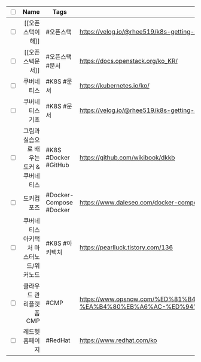 
| <input type="checkbox"/> |                                     Name | Tags                    | Url                                                                                                             |
| ------------------------ | ----------------------------------------:| ----------------------- | --------------------------------------------------------------------------------------------------------------- |
| <input type="checkbox"/> |                                 [[오픈스택이해]] | #오픈스택               | https://velog.io/@rhee519/k8s-getting-started                                                                   |
| <input type="checkbox"/> |                             [[오픈스택문서]] | #오픈스택 #문서         | https://docs.openstack.org/ko_KR/                                                                               |
| <input type="checkbox"/> |                               쿠버네티스 | #K8S #문서              | https://kubernetes.io/ko/                                                                                       |
| <input type="checkbox"/> |                          쿠버네티스 기초 | #K8S  #문서             | https://velog.io/@rhee519/k8s-getting-started                                                                   |
| <input type="checkbox"/> | 그림과 실습으로 배우는 도커 & 쿠버네티스 | #K8S #Docker #GitHub    | https://github.com/wikibook/dkkb                                                                                |
| <input type="checkbox"/> |                               도커컴포즈 | #Docker-Compose #Docker | https://www.daleseo.com/docker-compose/                                                                         |
| <input type="checkbox"/> |  쿠버네티스 아키택처 마스터노드/워커노드 | #K8S #아키택처          | https://pearlluck.tistory.com/136                                                                               |
| <input type="checkbox"/> |                  클라우드 관리플랫폼 CMP | #CMP                    | https://www.opsnow.com/%ED%81%B4%EB%9D%BC%EC%9A%B0%EB%93%9C-%EA%B4%80%EB%A6%AC-%ED%94%8C%EB%9E%AB%ED%8F%BC-cmp/ |
| <input type="checkbox"/> |                          레드헷 홈페이지 | #RedHat                 | https://www.redhat.com/ko                                                                                       |

